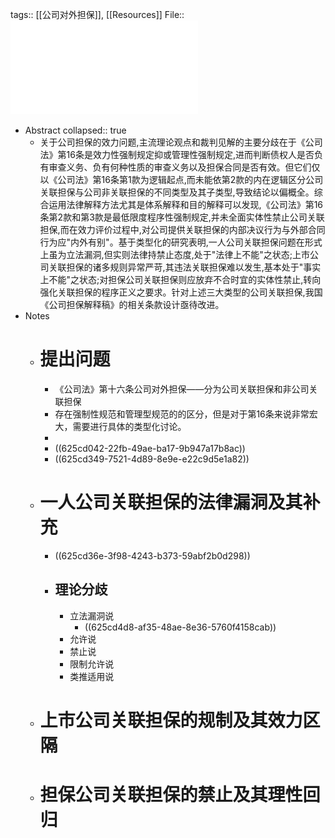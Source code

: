 tags:: [[公司对外担保]], [[Resources]]
File:: ![公司关联担保三大类型的效力解释_曾大鹏.pdf](../assets/公司关联担保三大类型的效力解释_曾大鹏_1650248692903_0.pdf)

- Abstract
  collapsed:: true
	- 关于公司担保的效力问题,主流理论观点和裁判见解的主要分歧在于《公司法》第16条是效力性强制规定抑或管理性强制规定,进而判断债权人是否负有审查义务、负有何种性质的审查义务以及担保合同是否有效。但它们仅以《公司法》第16条第1款为逻辑起点,而未能依第2款的内在逻辑区分公司关联担保与公司非关联担保的不同类型及其子类型,导致结论以偏概全。综合运用法律解释方法尤其是体系解释和目的解释可以发现,《公司法》第16条第2款和第3款是最低限度程序性强制规定,并未全面实体性禁止公司关联担保,而在效力评价过程中,对公司提供关联担保的内部决议行为与外部合同行为应"内外有别"。基于类型化的研究表明,一人公司关联担保问题在形式上虽为立法漏洞,但实则法律持禁止态度,处于"法律上不能"之状态;上市公司关联担保的诸多规则异常严苛,其违法关联担保难以发生,基本处于"事实上不能"之状态;对担保公司关联担保则应放弃不合时宜的实体性禁止,转向强化关联担保的程序正义之要求。针对上述三大类型的公司关联担保,我国《公司担保解释稿》的相关条款设计亟待改进。
- Notes
	- # 提出问题
		- 《公司法》第十六条公司对外担保——分为公司关联担保和非公司关联担保
		- 存在强制性规范和管理型规范的的区分，但是对于第16条来说非常宏大，需要进行具体的类型化讨论。
		-
		- ((625cd042-22fb-49ae-ba17-9b947a17b8ac))
		- ((625cd349-7521-4d89-8e9e-e22c9d5e1a82))
	- # 一人公司关联担保的法律漏洞及其补充
		- ((625cd36e-3f98-4243-b373-59abf2b0d298))
		- ## 理论分歧
			- 立法漏洞说
				- ((625cd4d8-af35-48ae-8e36-5760f4158cab))
			- 允许说
			- 禁止说
			- 限制允许说
			- 类推适用说
	- # 上市公司关联担保的规制及其效力区隔
	- # 担保公司关联担保的禁止及其理性回归